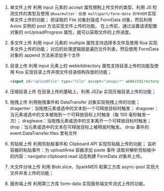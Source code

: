1. 单文件上传
   利用 input 元素的 accept 属性限制上传文件的类型、利用 JS 检测文件的类型及使用 `@koa/multer：处理 multipart/form-data 的中间件`实现单文件上传的功能；
   把读取的 File 对象封装成 FormData 对象，然后利用 Axios 实例的 post 方法实现文件上传的功能。 在上传前，通过设置请求配置对象的 onUploadProgress 属性，就可以获取文件的上传进度。
2. 多文件上传
   利用 input 元素的 multiple 属性支持选择多文件及使用 Koa 实现多文件上传的功能；
   对应的处理逻辑就是遍历文件列表，然后使用 FormData 对象的 append 方法来添加多个文件
3. 目录上传
   利用 input 元素上的 webkitdirectory 属性支持目录上传的功能及使用 Koa 实现目录上传并按文件目录结构存放的功能；
   ```HTML
   <input id="uploadFile" type="file" accept="image/*" webkitdirectory />
   ```
4. 压缩目录上传
   在目录上传的基础上，利用 JSZip 实现压缩目录上传的功能；
5. 拖拽上传
   利用拖拽事件和 DataTransfer 对象实现拖拽上传的功能；
   dragenter：当拖拽元素或选中的文本到一个可释放目标时触发；
   dragover：当元素或选中的文本被拖到一个可释放目标上时触发（每 100 毫秒触发一次）；
   dragleave：当拖拽元素或选中的文本离开一个可释放目标时触发；
   drop：当元素或选中的文本在可释放目标上被释放时触发。
   drop 事件的 event.DataTransfer.files 里有文件

6. 剪贴板上传
   利用剪贴板事件和 Clipboard API 实现剪贴板上传的功能；
   监听容器的粘贴事件：为 uploadArea 容器添加 paste 事件
   读取并解析剪贴板中的内容：navigator.clipboard.read
   动态构建 FormData 对象并上传。
7. 大文件分块上传
   利用 Blob.slice、SparkMD5 和第三方库 async-pool 实现大文件并发上传的功能；
8. 服务端上传
   利用第三方库 form-data 实现服务端文件流式上传的功能。

